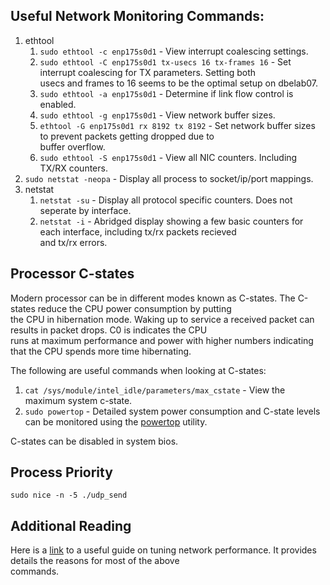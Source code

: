 ## Useful Network Monitoring Commands:
1. ethtool
    1. `sudo ethtool -c enp175s0d1` - View interrupt coalescing settings.
    2. `sudo ethtool -C enp175s0d1 tx-usecs 16 tx-frames 16` - Set interrupt coalescing for TX parameters. Setting both\
    usecs and frames to 16 seems to be the optimal setup on dbelab07.
    3. `sudo ethtool -a enp175s0d1` - Determine if link flow control is enabled.
    4. `sudo ethtool -g enp175s0d1` - View network buffer sizes.
    5. `ethtool -G enp175s0d1 rx 8192 tx 8192` - Set network buffer sizes to prevent packets getting dropped due to \
    buffer overflow.
    6. `sudo ethtool -S enp175s0d1` - View all NIC counters. Including TX/RX counters.
2. `sudo netstat -neopa` - Display all process to socket/ip/port mappings.
3. netstat
    1. `netstat -su` - Display all protocol specific counters. Does not seperate by interface.
    2. `netstat -i` - Abridged display showing a few basic counters for each interface, including tx/rx packets recieved \
    and tx/rx errors.

## Processor C-states
Modern processor can be in different modes known as C-states. The C-states reduce the CPU power consumption by putting \
the CPU in hibernation mode. Waking up to service a received packet can results in packet drops. C0 is indicates the CPU \
runs at maximum performance and power with higher numbers indicating that the CPU spends more time hibernating. 

The following are useful commands when looking at C-states:
1. `cat /sys/module/intel_idle/parameters/max_cstate` - View the maximum system c-state.
3. `sudo powertop` - Detailed system power consumption and C-state levels can be monitored using the [powertop](https://01.org/powertop) utility.

C-states can be disabled in system bios.

## Process Priority
`sudo nice -n -5 ./udp_send`

## Additional Reading
Here is a [link](https://access.redhat.com/sites/default/files/attachments/20150325_network_performance_tuning.pdf) to a useful guide on tuning network performance. It provides details the reasons for most of the above \
commands.
